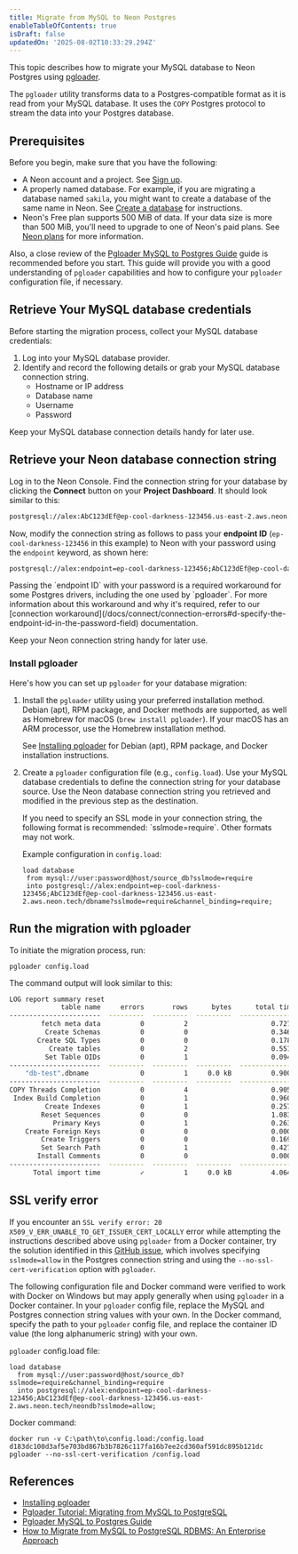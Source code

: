 ```yaml
---
title: Migrate from MySQL to Neon Postgres
enableTableOfContents: true
isDraft: false
updatedOn: '2025-08-02T10:33:29.294Z'
---
```


This topic describes how to migrate your MySQL database to Neon Postgres using [pgloader](https://pgloader.readthedocs.io/en/latest/intro.html).

The `pgloader` utility transforms data to a Postgres-compatible format as it is read from your MySQL database. It uses the `COPY` Postgres protocol to stream the data into your Postgres database.

## Prerequisites

Before you begin, make sure that you have the following:

- A Neon account and a project. See [Sign up](/docs/get-started/signing-up).
- A properly named database. For example, if you are migrating a database named `sakila`, you might want to create a database of the same name in Neon. See [Create a database](/docs/manage/databases#create-a-database) for instructions.
- Neon's Free plan supports 500 MiB of data. If your data size is more than 500 MiB, you'll need to upgrade to one of Neon's paid plans. See [Neon plans](/docs/introduction/plans) for more information.

Also, a close review of the [Pgloader MySQL to Postgres Guide](https://pgloader.readthedocs.io/en/latest/ref/mysql.html) guide is recommended before you start. This guide will provide you with a good understanding of `pgloader` capabilities and how to configure your `pgloader` configuration file, if necessary.

<Steps>

## Retrieve Your MySQL database credentials

Before starting the migration process, collect your MySQL database credentials:

1. Log into your MySQL database provider.
2. Identify and record the following details or grab your MySQL database connection string.
   - Hostname or IP address
   - Database name
   - Username
   - Password

Keep your MySQL database connection details handy for later use.

## Retrieve your Neon database connection string

Log in to the Neon Console. Find the connection string for your database by clicking the **Connect** button on your **Project Dashboard**. It should look similar to this:

```bash shouldWrap
postgresql://alex:AbC123dEf@ep-cool-darkness-123456.us-east-2.aws.neon.tech/dbname?sslmode=require&channel_binding=require
```

Now, modify the connection string as follows to pass your **endpoint ID** (`ep-cool-darkness-123456` in this example) to Neon with your password using the `endpoint` keyword, as shown here:

```bash shouldWrap
postgresql://alex:endpoint=ep-cool-darkness-123456;AbC123dEf@ep-cool-darkness-123456.us-east-2.aws.neon.tech/dbname?sslmode=require&channel_binding=require
```

<Admonition type="note">
Passing the `endpoint ID` with your password is a required workaround for some Postgres drivers, including the one used by `pgloader`. For more information about this workaround and why it's required, refer to our [connection workaround](/docs/connect/connection-errors#d-specify-the-endpoint-id-in-the-password-field) documentation. 
</Admonition>

Keep your Neon connection string handy for later use.

### Install pgloader

Here's how you can set up `pgloader` for your database migration:

1. Install the `pgloader` utility using your preferred installation method. Debian (apt), RPM package, and Docker methods are supported, as well as Homebrew for macOS (`brew install pgloader`). If your macOS has an ARM processor, use the Homebrew installation method.

   See [Installing pgloader](https://pgloader.readthedocs.io/en/latest/install.html) for Debian (apt), RPM package, and Docker installation instructions.

2. Create a `pgloader` configuration file (e.g., `config.load`). Use your MySQL database credentials to define the connection string for your database source. Use the Neon database connection string you retrieved and modified in the previous step as the destination.

   <Admonition type="note">
   If you need to specify an SSL mode in your connection string, the following format is recommended: `sslmode=require`. Other formats may not work.
   </Admonition>

   Example configuration in `config.load`:

   ```plaintext
   load database
    from mysql://user:password@host/source_db?sslmode=require
    into postgresql://alex:endpoint=ep-cool-darkness-123456;AbC123dEf@ep-cool-darkness-123456.us-east-2.aws.neon.tech/dbname?sslmode=require&channel_binding=require;
   ```

## Run the migration with pgloader

To initiate the migration process, run:

```shell
pgloader config.load
```

The command output will look similar to this:

```bash
LOG report summary reset
             table name     errors       rows      bytes      total time
-----------------------  ---------  ---------  ---------  --------------
        fetch meta data          0          2                     0.727s
         Create Schemas          0          0                     0.346s
       Create SQL Types          0          0                     0.178s
          Create tables          0          2                     0.551s
         Set Table OIDs          0          1                     0.094s
-----------------------  ---------  ---------  ---------  --------------
    "db-test".dbname             0          1     0.0 kB          0.900s
-----------------------  ---------  ---------  ---------  --------------
COPY Threads Completion          0          4                     0.905s
 Index Build Completion          0          1                     0.960s
         Create Indexes          0          1                     0.257s
        Reset Sequences          0          0                     1.083s
           Primary Keys          0          1                     0.263s
    Create Foreign Keys          0          0                     0.000s
        Create Triggers          0          0                     0.169s
        Set Search Path          0          1                     0.427s
       Install Comments          0          0                     0.000s
-----------------------  ---------  ---------  ---------  --------------
      Total import time          ✓          1     0.0 kB          4.064s
```

</Steps>

## SSL verify error

If you encounter an `SSL verify error: 20 X509_V_ERR_UNABLE_TO_GET_ISSUER_CERT_LOCALLY` error while attempting the instructions described above using `pgloader` from a Docker container, try the solution identified in this [GitHub issue](https://github.com/dimitri/pgloader/issues/768#issuecomment-693390290), which involves specifying `sslmode=allow` in the Postgres connection string and using the `--no-ssl-cert-verification` option with `pgloader`.

The following configuration file and Docker command were verified to work with Docker on Windows but may apply generally when using `pgloader` in a Docker container. In your `pgloader` config file, replace the MySQL and Postgres connection string values with your own. In the Docker command, specify the path to your `pgloader` config file, and replace the container ID value (the long alphanumeric string) with your own.

`pgloader` config.load file:

```plaintext
load database
  from mysql://user:password@host/source_db?sslmode=require&channel_binding=require
  into postgresql://alex:endpoint=ep-cool-darkness-123456;AbC123dEf@ep-cool-darkness-123456.us-east-2.aws.neon.tech/neondb?sslmode=allow;
```

Docker command:

```plaintext
docker run -v C:\path\to\config.load:/config.load d183dc100d3af5e703bd867b3b7826c117fa16b7ee2cd360af591dc895b121dc pgloader --no-ssl-cert-verification /config.load
```

## References

- [Installing pgloader](https://pgloader.readthedocs.io/en/latest/install.html)
- [Pgloader Tutorial: Migrating from MySQL to PostgreSQL](https://pgloader.readthedocs.io/en/latest/tutorial/tutorial.html#migrating-from-mysql-to-postgresql)
- [Pgloader MySQL to Postgres Guide](https://pgloader.readthedocs.io/en/latest/ref/mysql.html)
- [How to Migrate from MySQL to PostgreSQL RDBMS: An Enterprise Approach](https://jfrog.com/community/data-science/how-to-migrate-from-mysql-to-postgresql-rdbms-an-enterprise-approach/)
